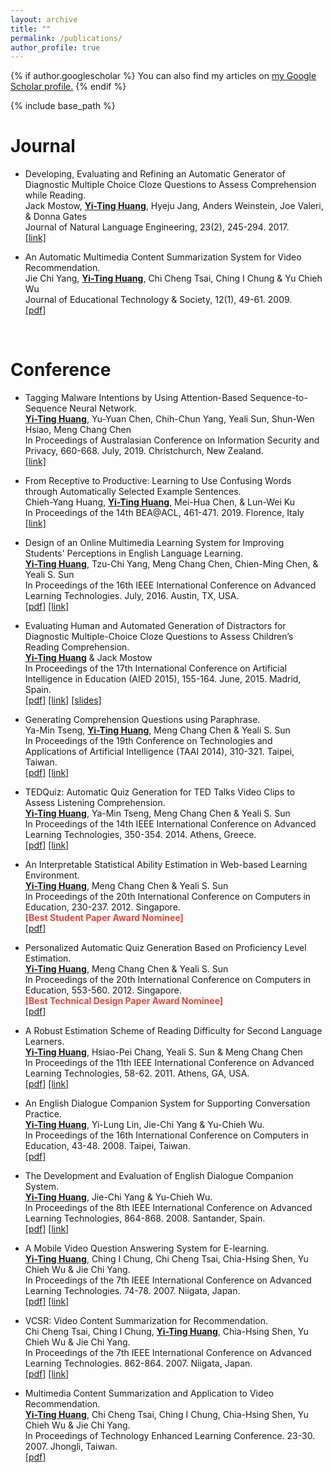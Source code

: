 ```yaml
---
layout: archive
title: ""
permalink: /publications/
author_profile: true
---
```


{% if author.googlescholar %}
  You can also find my articles on <u><a href="{{author.googlescholar}}">my Google Scholar profile</a>.</u>
{% endif %}

{% include base_path %}

Journal
======
* Developing, Evaluating and Refining an Automatic Generator of Diagnostic Multiple Choice Cloze Questions to Assess Comprehension while Reading. <br>
Jack Mostow, <strong><U>Yi-Ting Huang</U></strong>, Hyeju Jang, Anders Weinstein, Joe Valeri, & Donna Gates <br>
Journal of Natural Language Engineering, 23(2), 245-294. 2017. <br>
<span style="color:#4285F4">[[link]](https://www.cambridge.org/core/journals/natural-language-engineering/article/div-classtitledeveloping-evaluating-and-refining-an-automatic-generator-of-diagnostic-multiple-choice-cloze-questions-to-assess-childrenandaposs-comprehension-while-readinga-hreffn1a-ref-typefnadiv/8EAE0707139D12EB3D4E3EE6AE072AAA)</span>

* An Automatic Multimedia Content Summarization System for Video Recommendation.<br>
Jie Chi Yang, <strong><U>Yi-Ting Huang</U></strong>, Chi Cheng Tsai, Ching I Chung & Yu Chieh Wu  <br>
Journal of Educational Technology & Society, 12(1), 49-61. 2009. <br>
<span style="color:#4285F4">[[pdf]](http://coralythuang.github.io/files/8_2009_ETS.pdf)</span>
<br>

Conference
======
* 	Tagging Malware Intentions by Using Attention-Based Sequence-to-Sequence Neural Network. <br>
<strong><U>Yi-Ting Huang</U></strong>, Yu-Yuan Chen, Chih-Chun Yang, Yeali Sun, Shun-Wen Hsiao, Meng Chang Chen<br>
In Proceedings of Australasian Conference on Information Security and Privacy, 660-668. July, 2019. Christchurch, New Zealand.<br>
<span style="color:#4285F4">[[link]](https://link.springer.com/chapter/10.1007/978-3-030-21548-4_38)</span>

* 	From Receptive to Productive: Learning to Use Confusing Words through Automatically Selected Example Sentences. <br>
Chieh-Yang Huang, <strong><U>Yi-Ting Huang</U></strong>, Mei-Hua Chen, & Lun-Wei Ku<br>
In Proceedings of the 14th BEA@ACL, 461-471. 2019. Florence, Italy <br>
<span style="color:#4285F4">[[link]](https://www.aclweb.org/anthology/W19-4447.pdf)</span>

* Design of an Online Multimedia Learning System for Improving Students' Perceptions in English Language Learning. <br>
<strong><U>Yi-Ting Huang</U></strong>, Tzu-Chi Yang, Meng Chang Chen, Chien-Ming Chen, & Yeali S. Sun<br>
In Proceedings of the 16th IEEE International Conference on Advanced Learning Technologies. July, 2016. Austin, TX, USA. <br>
<span style="color:#4285F4">[[pdf]](http://coralythuang.github.io/files/1_2016_TEDQuiz.pdf) [[link]](http://ieeexplore.ieee.org/document/7756989/)</span>

* Evaluating Human and Automated Generation of Distractors for Diagnostic Multiple-Choice Cloze Questions to Assess Children’s Reading Comprehension. <br>
<strong><U>Yi-Ting Huang</U></strong> & Jack Mostow <br>
In Proceedings of the 17th International Conference on Artificial Intelligence in Education (AIED 2015), 155-164. June, 2015. Madrid, Spain.  <br>
<span style="color:#4285F4">[[pdf]](http://coralythuang.github.io/files/2_2015_AIED_DQGen.pdf) [[link]](https://link.springer.com/chapter/10.1007/978-3-319-19773-9_16) [[slides]](http://coralythuang.github.io/files/slides_2015_AIED_DQGen.pdf)</span>

* Generating Comprehension Questions using Paraphrase. <br>
Ya-Min Tseng, <strong><U>Yi-Ting Huang</U></strong>, Meng Chang Chen & Yeali S. Sun<br>
In Proceedings of the 19th Conference on Technologies and Applications of Artificial Intelligence (TAAI 2014), 310-321. Taipei, Taiwan.<br>
<span style="color:#4285F4">[[pdf]](http://coralythuang.github.io/files/3_2014_TAAI_CameraReady_141017.pdf) [[link]](https://link.springer.com/chapter/10.1007/978-3-319-13987-6_29)</span>

* TEDQuiz: Automatic Quiz Generation for TED Talks Video Clips to Assess Listening Comprehension. <br>
<strong><U>Yi-Ting Huang</U></strong>, Ya-Min Tseng, Meng Chang Chen & Yeali S. Sun<br>
In Proceedings of the 14th IEEE International Conference on Advanced Learning Technologies, 350-354. 2014. Athens, Greece. <br>
<span style="color:#4285F4">[[pdf]](http://coralythuang.github.io/files/4_2014_TEDQuiz.pdf) [[link]](http://ieeexplore.ieee.org/document/6901478/)</span>

* An Interpretable Statistical Ability Estimation in Web-based Learning Environment. <br>
<strong><U>Yi-Ting Huang</U></strong>, Meng Chang Chen & Yeali S. Sun<br>
In Proceedings of the 20th International Conference on Computers in Education, 230-237. 2012. Singapore. <br>
<strong><span style="color:#EA4335">[Best Student Paper Award Nominee]</span></strong> <br>
<span style="color:#4285F4">[[pdf]](http://coralythuang.github.io/files/5_2012_ability.pdf)</span> 

* Personalized Automatic Quiz Generation Based on Proficiency Level Estimation. <br>
<strong><U>Yi-Ting Huang</U></strong>, Meng Chang Chen & Yeali S. Sun<br>
In Proceedings of the 20th International Conference on Computers in Education, 553-560. 2012. Singapore. <br>
<strong><span style="color:#EA4335">[Best Technical Design Paper Award Nominee]</span></strong> <br>
<span style="color:#4285F4">[[pdf]](http://coralythuang.github.io/files/6_2012_personalized_question_generation.pdf)</span> 

* A Robust Estimation Scheme of Reading Difficulty for Second Language Learners. <br>
<strong><U>Yi-Ting Huang</U></strong>, Hsiao-Pei Chang, Yeali S. Sun & Meng Chang Chen<br>
In Proceedings of the 11th IEEE International Conference on Advanced Learning Technologies, 58-62. 2011. Athens, GA, USA. <br>
<span style="color:#4285F4">[[pdf]](http://coralythuang.github.io/files/7_2011_readability.pdf) [[link]](http://ieeexplore.ieee.org/document/5992265/)</span> 

* An English Dialogue Companion System for Supporting Conversation Practice. <br>
<strong><U>Yi-Ting Huang</U></strong>, Yi-Lung Lin, Jie-Chi Yang & Yu-Chieh Wu. <br>
In Proceedings of the 16th International Conference on Computers in Education, 43-48. 2008. Taipei, Taiwan. <br>
<span style="color:#4285F4">[[pdf]](http://coralythuang.github.io/files/9_2008_ICCE.pdf) </span> 

* The Development and Evaluation of English Dialogue Companion System. <br>
<strong><U>Yi-Ting Huang</U></strong>, Jie-Chi Yang & Yu-Chieh Wu. <br>
In Proceedings of the 8th IEEE International Conference on Advanced Learning Technologies, 864-868. 2008. Santander, Spain. <br>
<span style="color:#4285F4">[[pdf]](http://coralythuang.github.io/files/10_2008_edc.pdf) [[link]](http://ieeexplore.ieee.org/document/4561853/)</span> 

* A Mobile Video Question Answering System for E-learning. <br>
<strong><U>Yi-Ting Huang</U></strong>, Ching I Chung, Chi Cheng Tsai, Chia-Hsing Shen, Yu Chieh Wu & Jie Chi Yang. <br>
In Proceedings of the 7th IEEE International Conference on Advanced Learning Technologies. 74-78. 2007. Niigata, Japan. <br>
<span style="color:#4285F4">[[pdf]](http://coralythuang.github.io/files/11_2007_pda.pdf) [[link]](http://ieeexplore.ieee.org/document/4280954/)</span> 

* VCSR: Video Content Summarization for Recommendation. <br>
Chi Cheng Tsai, Ching I Chung, <strong><U>Yi-Ting Huang</U></strong>, Chia-Hsing Shen, Yu Chieh Wu & Jie Chi Yang. <br>
In Proceedings of the 7th IEEE International Conference on Advanced Learning Technologies. 862-864. 2007. Niigata, Japan. <br>
<span style="color:#4285F4">[[pdf]](http://coralythuang.github.io/files/12_2007_VCSR.pdf) [[link]](http://ieeexplore.ieee.org/document/4281177/)</span> 

* Multimedia Content Summarization and Application to Video Recommendation. <br>
<strong><U>Yi-Ting Huang</U></strong>, Chi Cheng Tsai, Ching I Chung, Chia-Hsing Shen, Yu Chieh Wu & Jie Chi Yang. <br>
In Proceedings of Technology Enhanced Learning Conference. 23-30. 2007. Jhongli, Taiwan. <br>
<span style="color:#4285F4">[[pdf]](http://coralythuang.github.io/files/13_2007__TeLearn.pdf) </span> 

